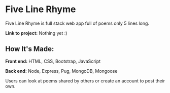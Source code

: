 # Five Line Rhyme
Five Line Rhyme is full stack web app full of poems only 5 lines long.

**Link to project:** Nothing yet :)

<!-- ![alt tag](http://placecorgi.com/1200/650) -->

## How It's Made:

**Front end:** HTML, CSS, Bootstrap, JavaScript

**Back end:** Node, Express, Pug, MongoDB, Mongoose

Users can look at poems shared by others or create an account to post their own.

<!-- ## Optimizations

None yet -->

<!-- ## Lessons Learned:

None yet -->

